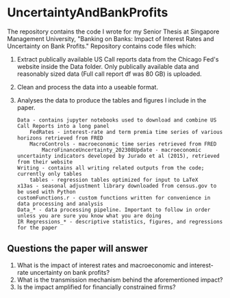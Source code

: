 # UncertaintyAndBankProfits
  The repository contains the code I wrote for my Senior Thesis at Singapore Management University, "Banking on Banks: Impact of Interest Rates and Uncertainty on Bank Profits." Repository contains code files which:
 1. Extract publically available US Call reports data from the Chicago Fed's website inside the Data folder. Only publically available data and reasonably sized data (Full call report df was 80 GB) is uploaded.
 2. Clean and process the data into a useable format.
 3. Analyses the data to produce the tables and figures I include in the paper.

		Data - contains jupyter notebooks used to download and combine US Call Reports into a long panel
			FedRates - interest-rate and term premia time series of various horizons retrieved from FRED
			MacroControls - macroeconomic time series retrieved from FRED
    			MacroFinanceUncertainty_202308Update - macroeconomic uncertainty indicators developed by Jurado et al (2015), retrieved from their website
		Writing - contains all writing related outputs from the code; currently only tables
			tables - regression tables optimized for input to LaTeX
		x13as - seasonal adjustment library downloaded from census.gov to be used with Python
		customFunctions.r - custom functions written for convenience in data processing and analysis
		Data_* - data processing pipeline. Important to follow in order unless you are sure you know what you are doing
		IR Regressions_* - descriptive statistics, figures, and regressions for the paper

## Questions the paper will answer
1. What is the impact of interest rates and macroeconomic and interest-rate uncertainty on bank profits?
2. What is the transmission mechanism behind the aforementioned impact?
3. Is the impact amplified for financially constrained firms?
